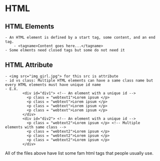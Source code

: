 # HTML

## HTML Elements
    - An HTML element is defined by a start tag, some content, and an end tag.
        - <tagname>Content goes here...</tagname>
    - Some elments need closed tags but some do not need it
    
## HTML Attribute
    - <img src="img_girl.jpg"> for this src is attribute
    - id vs class: Multiple HTML elements can have a same class name but every HTML elements must have unique id name
    - E.X. 
            <div id="div1"> <!-- An element with a unique id -->
              <p class = "webtext1">Lorem ipsum </p>
              <p class = "webtext">Lorem ipsum </p>
              <p class = "webtext">Lorem ipsum </p>
              <p class = "webtext">Lorem ipsum </p>
            </div>
            <div id="div2"> <!-- An element with a unique id -->
              <p class = "webtext2">Lorem ipsum </p> <!-- Multiple elements with same class -->
              <p class = "webtext2">Lorem ipsum </p>
              <p class = "webtext2">Lorem ipsum </p>
              <p class = "webtext2">Lorem ipsum </p>
            </div>
    
All of the files above have list some fam html tags that people usually use.

    
